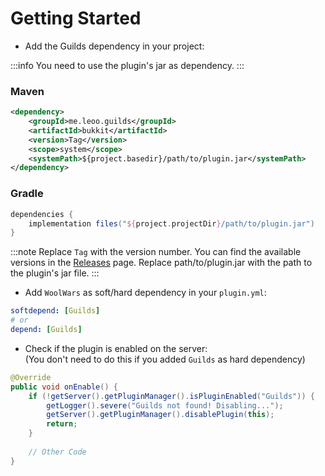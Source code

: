# Getting Started

- Add the Guilds dependency in your project:

:::info
You need to use the plugin's jar as dependency.
:::

### Maven
```xml
<dependency>
    <groupId>me.leoo.guilds</groupId>
    <artifactId>bukkit</artifactId>
    <version>Tag</version>
    <scope>system</scope>
    <systemPath>${project.basedir}/path/to/plugin.jar</systemPath>
</dependency>
```

### Gradle
```groovy
dependencies {
    implementation files("${project.projectDir}/path/to/plugin.jar")
}
```

:::note
Replace `Tag` with the version number. You can find the available versions in the [Releases](https://github.com/CubeCrafter/WoolWars/releases/) page.
Replace path/to/plugin.jar with the path to the plugin's jar file.
:::

- Add `WoolWars` as soft/hard dependency in your `plugin.yml`:

```yaml title="plugin.yml"
softdepend: [Guilds]
# or
depend: [Guilds]
```

- Check if the plugin is enabled on the server: <br/>
(You don't need to do this if you added `Guilds` as hard dependency)

```java title="ExamplePlugin.java"
@Override
public void onEnable() {
    if (!getServer().getPluginManager().isPluginEnabled("Guilds")) {
        getLogger().severe("Guilds not found! Disabling...");
        getServer().getPluginManager().disablePlugin(this);
        return;
    }
    
    // Other Code
}
```